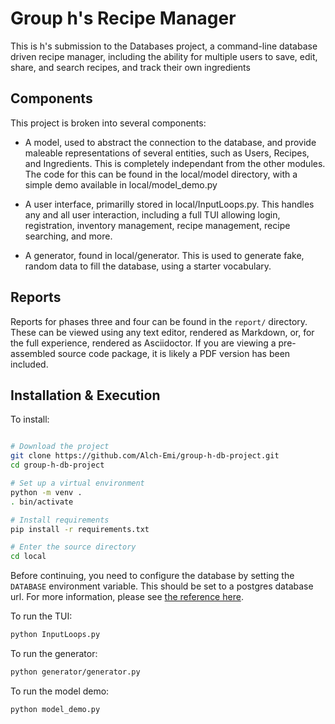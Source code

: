# Group h's Recipe Manager

This is h's submission to the Databases project, a command-line database driven recipe
manager, including the ability for multiple users to save, edit, share, and search
recipes, and track their own ingredients

## Components

This project is broken into several components:

 - A model, used to abstract the connection to the database, and provide maleable
   representations of several entities, such as Users, Recipes, and Ingredients.  This is
   completely independant from the other modules.  The code for this can be found in the
   local/model directory, with a simple demo available in local/model_demo.py

 - A user interface, primarilly stored in local/InputLoops.py.  This handles any and all
   user interaction, including a full TUI allowing login, registration, inventory
   management, recipe management, recipe searching, and more.

 - A generator, found in local/generator.  This is used to generate fake, random data to
   fill the database, using a starter vocabulary.

## Reports

Reports for phases three and four can be found in the `report/` directory.
These can be viewed using any text editor, rendered as Markdown, or, for the
full experience, rendered as Asciidoctor.  If you are viewing a pre-assembled
source code package, it is likely a PDF version has been included.

## Installation & Execution

To install:

```bash

# Download the project
git clone https://github.com/Alch-Emi/group-h-db-project.git
cd group-h-db-project

# Set up a virtual environment
python -m venv .
. bin/activate

# Install requirements
pip install -r requirements.txt

# Enter the source directory
cd local
```

Before continuing, you need to configure the database by setting the `DATABASE`
environment variable.  This should be set to a postgres database url.  For more
information, please see [the reference here][1].

To run the TUI:

```bash
python InputLoops.py
```

To run the generator:

```bash
python generator/generator.py
```

To run the model demo:

```bash
python model_demo.py
```

[1]: https://www.postgresql.org/docs/current/libpq-connect.html#LIBPQ-CONNSTRING
